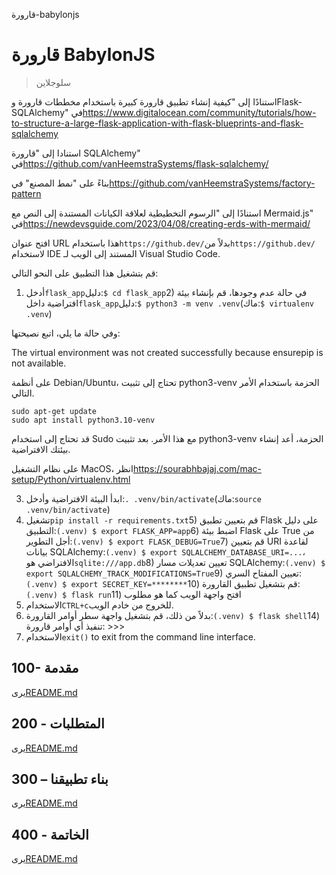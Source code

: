 قارورة-babylonjs

# قارورة BabylonJS

> سلوجلاين

استنادًا إلى "كيفية إنشاء تطبيق قارورة كبيرة باستخدام مخططات قارورة وFlask-SQLAlchemy" في<https://www.digitalocean.com/community/tutorials/how-to-structure-a-large-flask-application-with-flask-blueprints-and-flask-sqlalchemy>

استنادا إلى "قارورة SQLAlchemy" في<https://github.com/vanHeemstraSystems/flask-sqlalchemy/>

بناءً على "نمط المصنع" في<https://github.com/vanHeemstraSystems/factory-pattern>

استنادًا إلى "الرسوم التخطيطية لعلاقة الكيانات المستندة إلى النص مع Mermaid.js" في<https://newdevsguide.com/2023/04/08/creating-erds-with-mermaid/>

افتح عنوان URL هذا باستخدام`https://github.dev/`بدلاً من`https://github.dev/`لاستخدام IDE المستند إلى الويب لـ Visual Studio Code.

قم بتشغيل هذا التطبيق على النحو التالي:

1) أدخل`flask_app`دليل:`$ cd flask_app`2) في حالة عدم وجودها، قم بإنشاء بيئة افتراضية داخل`flask_app`دليل:`$ python3 -m venv .venv`(ماك:`$ virtualenv .venv`)

وفي حالة ما يلي، اتبع نصيحتها:

The virtual environment was not created successfully because ensurepip is not
available.  

على أنظمة Debian/Ubuntu، تحتاج إلى تثبيت python3-venv
الحزمة باستخدام الأمر التالي.

    sudo apt-get update
    sudo apt install python3.10-venv

قد تحتاج إلى استخدام Sudo مع هذا الأمر.  بعد تثبيت python3-venv
الحزمة، أعد إنشاء بيئتك الافتراضية.

على نظام التشغيل MacOS، انظر<https://sourabhbajaj.com/mac-setup/Python/virtualenv.html>

3) ابدأ البيئة الافتراضية وأدخل:`. .venv/bin/activate`(ماك:`source .venv/bin/activate`)
4) تشغيل`pip install -r requirements.txt`5) قم بتعيين تطبيق Flask على دليل التطبيق:`(.venv) $ export FLASK_APP=app`6) اضبط بيئة Flask على True من أجل التطوير:`(.venv) $ export FLASK_DEBUG=True`7) قم بتعيين URI لقاعدة بيانات SQLAlchemy:`(.venv) $ export SQLALCHEMY_DATABASE_URI=...`، الافتراضي هو`sqlite:///app.db`8) تعيين تعديلات مسار SQLAlchemy:`(.venv) $ export SQLALCHEMY_TRACK_MODIFICATIONS=True`9) تعيين المفتاح السري:`(.venv) $ export SECRET_KEY=********`10) قم بتشغيل تطبيق القارورة:`(.venv) $ flask run`11) افتح واجهة الويب كما هو مطلوب
12) الاستخدام`CTRL+c`للخروج من خادم الويب.
13) بدلاً من ذلك، قم بتشغيل واجهة سطر أوامر القارورة:`(.venv) $ flask shell`14) تنفيذ أي أوامر قارورة: >>>
15) الاستخدام`exit()` to exit from the command line interface.

## 100- مقدمة

يرى[README.md](./100/README.md)

## 200 - المتطلبات

يرى[README.md](./200/README.md)

## 300 – بناء تطبيقنا

يرى[README.md](./300/README.md)

## 400 - الخاتمة

يرى[README.md](./400/README.md)
